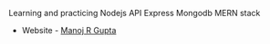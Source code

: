 Learning and practicing N o d e j s 
API
Express
Mongodb
MERN stack

- Website - [Manoj R Gupta](https://manoj-gupta-profile.vercel.app/)
